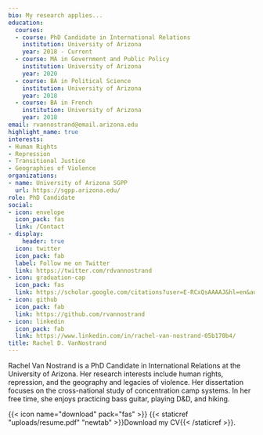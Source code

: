 ```yaml
---
bio: My research applies...
education:
  courses:
  - course: PhD Candidate in International Relations
    institution: University of Arizona
    year: 2018 - Current
  - course: MA in Government and Public Policy
    institution: University of Arizona
    year: 2020
  - course: BA in Political Science
    institution: University of Arizona
    year: 2018
  - course: BA in French
    institution: University of Arizona
    year: 2018
email: rvannostrand@email.arizona.edu
highlight_name: true
interests:
- Human Rights
- Repression
- Transitional Justice
- Geographies of Violence
organizations:
- name: University of Arizona SGPP
  url: https://sgpp.arizona.edu/
role: PhD Candidate
social:
- icon: envelope
  icon_pack: fas
  link: /Contact
- display:
    header: true
  icon: twitter
  icon_pack: fab
  label: Follow me on Twitter
  link: https://twitter.com/rdvannostrand
- icon: graduation-cap
  icon_pack: fas
  link: https://scholar.google.com/citations?user=E-RCxQsAAAAJ&hl=en&authuser=1
- icon: github
  icon_pack: fab
  link: https://github.com/rvannostrand
- icon: linkedin
  icon_pack: fab
  link: https://www.linkedin.com/in/rachel-van-nostrand-05b170b4/
title: Rachel D. VanNostrand
---
```


Rachel Van Nostrand is a PhD Candidate in International Relations at the University of Arizona. Her research interests include human rights, repression, and the geography and legacies of violence. Her dissertation focuses on the cross-national study of concentration camp systems. In her free time, she enjoys practicing bass guitar, playing D&D, and hiking. 

{{< icon name="download" pack="fas" >}} {{< staticref "uploads/resume.pdf" "newtab" >}}Download my CV{{< /staticref >}}.
